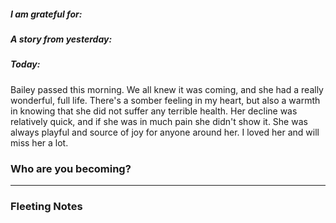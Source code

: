 ##### I am grateful for:



##### A story from yesterday:



##### Today:
Bailey passed this morning. We all knew it was coming, and she had a really wonderful, full life. There's a somber feeling in my heart, but also a warmth in knowing that she did not suffer any terrible health. Her decline was relatively quick, and if she was in much pain she didn't show it. She was always playful and source of joy for anyone around her. I loved her and will miss her a lot. 




### Who are you becoming?

---

### Fleeting Notes


